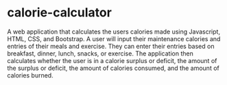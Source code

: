 # calorie-calculator
A web application that calculates the users calories made using Javascript, HTML, CSS, and Bootstrap. A user will input their maintenance calories and entries of their meals and exercise. They can enter their entries based on breakfast, dinner, lunch, snacks, or exercise. The application then calculates whether the user is in a calorie surplus or deficit, the amount of the surplus or deficit, the amount of calories consumed, and the amount of calories burned.
